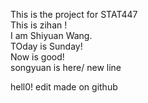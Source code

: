 This is the project for STAT447  
This is zihan !  
I am Shiyuan Wang.  
TOday is Sunday!  
Now is good!  
songyuan is here/ 
new line

hell0! edit made on github
